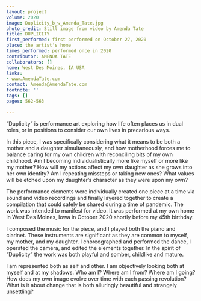 ```yaml
---
layout: project
volume: 2020
image: Duplicity_b_w_Amenda_Tate.jpg
photo_credit: Still image from video by Amenda Tate
title: DUPLICITY
first_performed: first performed on October 27, 2020
place: the artist's home
times_performed: performed once in 2020
contributor: AMENDA TATE
collaborators: []
home: West Des Moines, IA USA
links:
- www.AmendaTate.com
contact: Amenda@AmendaTate.com
footnote: ''
tags: []
pages: 562-563

---
```


“Duplicity” is performance art exploring how life often places us in dual roles, or in positions to consider our own lives in precarious ways. 

In this piece, I was specifically considering what it means to be both a mother and a daughter simultaneously, and how motherhood forces me to balance caring for my own children with reconciling bits of my own childhood. Am I becoming individualistically more like myself or more like my mother? How will my actions affect my own daughter as she grows into her own identity? Am I repeating missteps or taking new ones? What values will be etched upon my daughter’s character as they were upon my own?

The performance elements were individually created one piece at a time via sound and video recordings and finally layered together to create a compilation that could safely be shared during a time of pandemic. The work was intended to manifest for video. It was performed at my own home in West Des Moines, Iowa in October 2020 shortly before my 45th birthday.

I composed the music for the piece, and I played both the piano and clarinet. These instruments are significant as they are common to myself, my mother, and my daughter. I choreographed and performed the dance, I operated the camera, and edited the elements together. In the spirit of “Duplicity” the work was both playful and somber, childlike and mature.

I am represented both as self and other. I am objectively looking both at myself and at my shadows. Who am I? Where am I from? Where am I going? How does my own image evolve over time with each passing revolution? What is it about change that is both alluringly beautiful and strangely unsettling?
